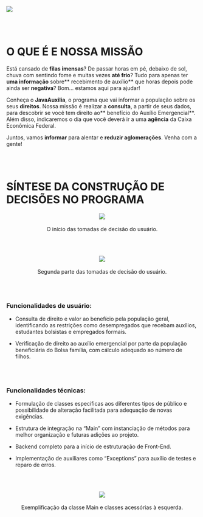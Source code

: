 


![](https://i.ibb.co/h72CDmb/8cfe900b-a5d3-4934-96e9-1794b1421fad.jpg)


<br><br>

# O QUE É E NOSSA MISSÃO

 Está cansado de **filas imensas**? De passar horas em pé, debaixo de sol, chuva com sentindo fome e muitas vezes **até frio**? Tudo para apenas ter **uma informação** sobre** recebimento de auxílio** que horas depois pode ainda ser **negativa**? Bom... estamos aqui para ajudar!

Conheça o **JavaAuxilia**, o programa que vai informar a população sobre os seus **direitos**. Nossa missão é realizar a **consulta**, a partir de seus dados, para descobrir se você tem direito ao** benefício do Auxílio Emergencial**. Além disso, indicaremos o dia que você deverá ir a uma **agência** da Caixa Econômica Federal.

Juntos, vamos **informar** para alentar e **reduzir aglomerações**. Venha com a gente!


<br><br>


# SÍNTESE DA CONSTRUÇÃO DE DECISÕES NO PROGRAMA 

<p align=center>
  <img src="https://i.ibb.co/phF1jTG/b6f67ffe-b315-40c8-ab48-fc3add72387f.jpg">
 <br><br>
 O início das tomadas de decisão do usuário.

<p/>

<br><br>

<p align=center>
  <img src="https://i.ibb.co/88JQwfz/018a42f6-3162-4d83-bb9c-48dbf279520e.jpg"> 
  <br><br>
Segunda parte das tomadas de decisão do usuário.
<p/>

  <br><br>


### Funcionalidades de usuário:
- Consulta de direito e valor ao benefício pela população geral, identificando as restrições como desempregados que recebam auxílios, estudantes bolsistas e empregados formais.

- Verificação de direito ao auxílio emergencial por parte da população beneficiária do Bolsa família, com cálculo adequado ao número de filhos.

<br><br>

### Funcionalidades técnicas:

-	Formulação de classes específicas aos diferentes tipos de público e possibilidade de alteração facilitada para adequação de novas exigências.

-	Estrutura de integração na “Main” com instanciação de métodos para melhor organização e futuras adições ao projeto.

-	Backend completo para a início de estruturação de Front-End.

-	Implementação de auxiliares como “Exceptions” para auxílio de testes e reparo de erros.

<br><br>
<p align=center>
  <img src="https://i.ibb.co/0yVmYd2/Capturar.png">
 <br><br>
 Exemplificação da classe Main e classes acessórias à esquerda.
<p/>

<br><br>











